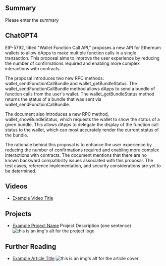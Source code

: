 ## Summary

Please enter the summary

## ChatGPT4

EIP-5792, titled "Wallet Function Call API," proposes a new API for Ethereum wallets to allow dApps to make multiple function calls in a single transaction. This proposal aims to improve the user experience by reducing the number of confirmations required and enabling more complex interactions with contracts.

The proposal introduces two new RPC methods: wallet_sendFunctionCallBundle and wallet_getBundleStatus. The wallet_sendFunctionCallBundle method allows dApps to send a bundle of function calls from the user's wallet. The wallet_getBundleStatus method returns the status of a bundle that was sent via wallet_sendFunctionCallBundle.

The document also introduces a new RPC method, wallet_showBundleStatus, which requests the wallet to show the status of a given bundle. This allows dApps to delegate the display of the function call status to the wallet, which can most accurately render the current status of the bundle.

The rationale behind this proposal is to enhance the user experience by reducing the number of confirmations required and enabling more complex interactions with contracts. The document mentions that there are no known backward compatibility issues associated with this proposal. The test cases, reference implementation, and security considerations are yet to be determined.

## Videos

- [Example Video Title](https://www.youtube.com/watch?v=TDGq4aeevgY)

## Projects

- [Example Project Name](https://xxxx.xxx/xxxxx) Project Description (one sentence) ![this is an img's alt for the project logo](https://xxxx.xxx/project-logo.xxx)

## Further Reading

- [Example Article Title](https://xxxx.xxx/xxxxx) ![this is an img's alt for the article cover](https://xxxx.xxx/article-cover.xxx)
